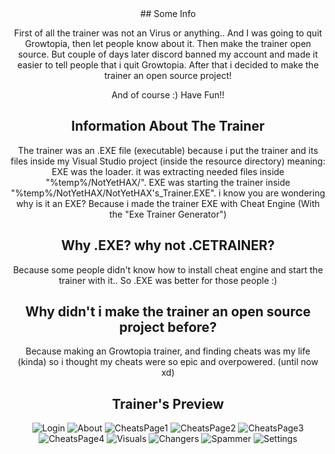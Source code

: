 <div align="center">
## Some Info 

First of all the trainer was not an Virus or anything.. And I was going to quit Growtopia, then let people know about it. Then make the trainer open source. But couple of days later discord banned my account and made it easier to tell people that i quit Growtopia. After that i decided to make the trainer an open source project!

And of course :) Have Fun!!

## Information About The Trainer

The trainer was an .EXE file (executable) because i put the trainer and its files inside my Visual Studio project (inside the resource directory) meaning: EXE was the loader. it was extracting needed files inside "%temp%/NotYetHAX/". EXE was starting the trainer inside "%temp%/NotYetHAX/NotYetHAX's_Trainer.EXE". i know you are wondering why is it an EXE? Because i made the trainer EXE with Cheat Engine (With the "Exe Trainer Generator")
## Why .EXE? why not .CETRAINER?

Because some people didn't know how to install cheat engine and start the trainer with it.. So .EXE was better for those people :)

## Why didn't i make the trainer an open source project before?

Because making an Growtopia trainer, and finding cheats was my life (kinda) so i thought my cheats were so epic and overpowered. (until now xd)

## Trainer's Preview
![Login](https://user-images.githubusercontent.com/81165187/122813188-52937b80-d2db-11eb-8f5b-782915a77143.png)
![About](https://user-images.githubusercontent.com/81165187/122813157-4a3b4080-d2db-11eb-9848-54bb8e94f4ef.png)
![CheatsPage1](https://user-images.githubusercontent.com/81165187/122813169-4d363100-d2db-11eb-86e4-cbe10d13f6b2.png)
![CheatsPage2](https://user-images.githubusercontent.com/81165187/122813174-4dcec780-d2db-11eb-91f1-a2f0c41a9d64.png)
![CheatsPage3](https://user-images.githubusercontent.com/81165187/122813176-4efff480-d2db-11eb-95e2-d3d4b33369bf.png)
![CheatsPage4](https://user-images.githubusercontent.com/81165187/122813177-4f988b00-d2db-11eb-9ae2-5d5c59a8063d.png)
![Visuals](https://user-images.githubusercontent.com/81165187/122813222-5d4e1080-d2db-11eb-9457-ac2d5c7c4c57.png)
![Changers](https://user-images.githubusercontent.com/81165187/122813207-5921f300-d2db-11eb-80e1-6e42c5129a42.png)
![Spammer](https://user-images.githubusercontent.com/81165187/122813238-6212c480-d2db-11eb-8179-cff1a68ef8ba.png)
![Settings](https://user-images.githubusercontent.com/81165187/122813244-6343f180-d2db-11eb-925a-5c155eeb9b9f.png)
  
</div>
